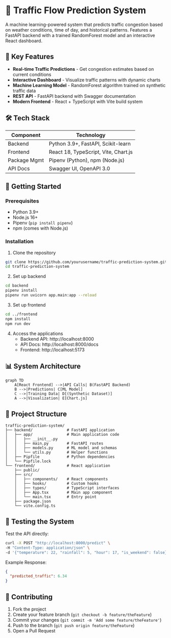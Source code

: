 # 🚦 Traffic Flow Prediction System

A machine learning-powered system that predicts traffic congestion based on weather conditions, time of day, and historical patterns. Features a FastAPI backend with a trained RandomForest model and an interactive React dashboard.

## 🌟 Key Features

- **Real-time Traffic Predictions** - Get congestion estimates based on current conditions
- **Interactive Dashboard** - Visualize traffic patterns with dynamic charts
- **Machine Learning Model** - RandomForest algorithm trained on synthetic traffic data
- **REST API** - FastAPI backend with Swagger documentation
- **Modern Frontend** - React + TypeScript with Vite build system

## 🛠️ Tech Stack

| Component | Technology |
|-----------|------------|
| Backend | Python 3.9+, FastAPI, Scikit-learn |
| Frontend | React 18, TypeScript, Vite, Chart.js |
| Package Mgmt | Pipenv (Python), npm (Node.js) |
| API Docs | Swagger UI, OpenAPI 3.0 |

## 🚀 Getting Started

### Prerequisites

- Python 3.9+
- Node.js 16+
- Pipenv (`pip install pipenv`)
- npm (comes with Node.js)

### Installation

1. Clone the repository
```bash
git clone https://github.com/yourusername/traffic-prediction-system.git
cd traffic-prediction-system
```

2. Set up backend
```bash
cd backend
pipenv install
pipenv run uvicorn app.main:app --reload
```

3. Set up frontend
```bash
cd ../frontend
npm install
npm run dev
```

4. Access the applications
   - Backend API: http://localhost:8000
   - API Docs: http://localhost:8000/docs
   - Frontend: http://localhost:5173

## 📊 System Architecture

```mermaid
graph TD
    A[React Frontend] -->|API Calls| B(FastAPI Backend)
    B -->|Predictions| C[ML Model]
    C -->|Training Data| D[(Synthetic Dataset)]
    A -->|Visualization| E[Chart.js]
```

## 📂 Project Structure

```
traffic-prediction-system/
├── backend/               # FastAPI application
│   ├── app/               # Main application code
│   │   ├── __init__.py
│   │   ├── main.py        # FastAPI routes
│   │   ├── models.py      # ML model and schemas
│   │   └── utils.py       # Helper functions
│   ├── Pipfile            # Python dependencies
│   └── Pipfile.lock
└── frontend/              # React application
    ├── public/
    ├── src/
    │   ├── components/    # React components
    │   ├── hooks/         # Custom hooks
    │   ├── types/         # TypeScript interfaces
    │   ├── App.tsx        # Main app component
    │   └── main.tsx       # Entry point
    ├── package.json
    └── vite.config.ts
```

## 🧪 Testing the System

Test the API directly:

```bash
curl -X POST "http://localhost:8000/predict" \
-H "Content-Type: application/json" \
-d '{"temperature": 22, "rainfall": 5, "hour": 17, "is_weekend": false}'
```

Example Response:
```json
{
  "predicted_traffic": 6.34
}
```

## 🤝 Contributing

1. Fork the project
2. Create your feature branch (`git checkout -b feature/theFeature`)
3. Commit your changes (`git commit -m 'Add some feature/theFeature'`)
4. Push to the branch (`git push origin feature/theFeature`)
5. Open a Pull Request